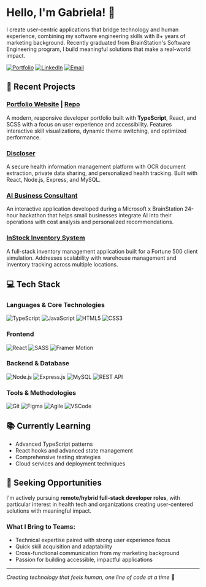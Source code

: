 # Hello, I'm Gabriela! 👋

I create user-centric applications that bridge technology and human experience, combining my software engineering skills with 8+ years of marketing background. Recently graduated from BrainStation's Software Engineering program, I build meaningful solutions that make a real-world impact.

[![Portfolio](https://img.shields.io/badge/-Portfolio_Website-20232A?style=for-the-badge&logo=react&logoColor=61DAFB)](https://gcsb.me)
[![LinkedIn](https://img.shields.io/badge/-LinkedIn-0077B5?style=for-the-badge&logo=linkedin&logoColor=white)](https://linkedin.com/in/gabcsb)
[![Email](https://img.shields.io/badge/-Email-D14836?style=for-the-badge&logo=gmail&logoColor=white)](mailto:gcdbarreira@gmail.com)

## 🚀 Recent Projects

### [Portfolio Website](https://gcsb.me) | [Repo](https://github.com/nameisbri/portfolio)
A modern, responsive developer portfolio built with **TypeScript**, React, and SCSS with a focus on user experience and accessibility. Features interactive skill visualizations, dynamic theme switching, and optimized performance.

### [Discloser](https://github.com/nameisbri/discloser)
A secure health information management platform with OCR document extraction, private data sharing, and personalized health tracking. Built with React, Node.js, Express, and MySQL.

### [AI Business Consultant](https://github.com/nameisbri/ip-team-2)
An interactive application developed during a Microsoft x BrainStation 24-hour hackathon that helps small businesses integrate AI into their operations with cost analysis and personalized recommendations.

### [InStock Inventory System](https://drive.google.com/file/d/17weBeLemqsBzaZrso3jCTzCa9-Ae4idM/view?usp=sharing)
A full-stack inventory management application built for a Fortune 500 client simulation. Addresses scalability with warehouse management and inventory tracking across multiple locations.

## 💻 Tech Stack

### Languages & Core Technologies
![TypeScript](https://img.shields.io/badge/-TypeScript-3178C6?style=flat-square&logo=typescript&logoColor=white)
![JavaScript](https://img.shields.io/badge/-JavaScript-F7DF1E?style=flat-square&logo=javascript&logoColor=black)
![HTML5](https://img.shields.io/badge/-HTML5-E34F26?style=flat-square&logo=html5&logoColor=white)
![CSS3](https://img.shields.io/badge/-CSS3-1572B6?style=flat-square&logo=css3&logoColor=white)

### Frontend
![React](https://img.shields.io/badge/-React-61DAFB?style=flat-square&logo=react&logoColor=black)
![SASS](https://img.shields.io/badge/-SASS-CC6699?style=flat-square&logo=sass&logoColor=white)
![Framer Motion](https://img.shields.io/badge/-Framer_Motion-0055FF?style=flat-square&logo=framer&logoColor=white)

### Backend & Database
![Node.js](https://img.shields.io/badge/-Node.js-339933?style=flat-square&logo=nodedotjs&logoColor=white)
![Express.js](https://img.shields.io/badge/-Express-000000?style=flat-square&logo=express&logoColor=white)
![MySQL](https://img.shields.io/badge/-MySQL-4479A1?style=flat-square&logo=mysql&logoColor=white)
![REST API](https://img.shields.io/badge/-REST_API-FF6C37?style=flat-square&logo=postman&logoColor=white)

### Tools & Methodologies
![Git](https://img.shields.io/badge/-Git-F05032?style=flat-square&logo=git&logoColor=white)
![Figma](https://img.shields.io/badge/-Figma-F24E1E?style=flat-square&logo=figma&logoColor=white)
![Agile](https://img.shields.io/badge/-Agile-147EFB?style=flat-square&logo=jira&logoColor=white)
![VSCode](https://img.shields.io/badge/-VSCode-007ACC?style=flat-square&logo=visual-studio-code&logoColor=white)

## 📚 Currently Learning
- Advanced TypeScript patterns
- React hooks and advanced state management
- Comprehensive testing strategies
- Cloud services and deployment techniques

## 💼 Seeking Opportunities
I'm actively pursuing **remote/hybrid full-stack developer roles**, with particular interest in health tech and organizations creating user-centered solutions with meaningful impact.

### What I Bring to Teams:
- Technical expertise paired with strong user experience focus
- Quick skill acquisition and adaptability 
- Cross-functional communication from my marketing background
- Passion for building accessible, impactful applications

---

*Creating technology that feels human, one line of code at a time* 💫
